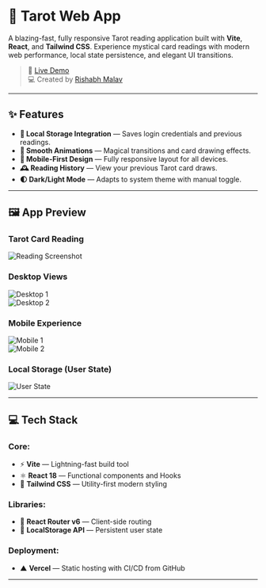 # 🔮 Tarot Web App

A blazing-fast, fully responsive Tarot reading application built with **Vite**, **React**, and **Tailwind CSS**. Experience mystical card readings with modern web performance, local state persistence, and elegant UI transitions.

> 🔮 [Live Demo](https://tarot-webapp-sepia.vercel.app/)  
> 💻 Created by [Rishabh Malav](https://github.com/rizzabh-x)

---

## ✨ Features

- **🔐 Local Storage Integration** — Saves login credentials and previous readings.
- **🎴 Smooth Animations** — Magical transitions and card drawing effects.
- **📱 Mobile-First Design** — Fully responsive layout for all devices.
- **🕰️ Reading History** — View your previous Tarot card draws.
- **🌓 Dark/Light Mode** — Adapts to system theme with manual toggle.

---

## 🖼️ App Preview

### Tarot Card Reading  
![Reading Screenshot](https://github.com/rizzabh-x/Tarot-webapp/blob/f37f9495f8a69d4ecd35a33678a956fffb558b82/Screenshot%202025-05-30%20163902.png)

### Desktop Views  
![Desktop 1](https://github.com/rizzabh-x/Tarot-webapp/blob/f37f9495f8a69d4ecd35a33678a956fffb558b82/Screenshot%202025-05-30%20164241.png)  
![Desktop 2](https://github.com/rizzabh-x/Tarot-webapp/blob/f37f9495f8a69d4ecd35a33678a956fffb558b82/Screenshot%202025-05-30%20164258.png)

### Mobile Experience  
![Mobile 1](https://github.com/rizzabh-x/Tarot-webapp/blob/f37f9495f8a69d4ecd35a33678a956fffb558b82/WhatsApp%20Image%202025-05-30%20at%2016.46.13.jpeg)  
![Mobile 2](https://github.com/rizzabh-x/Tarot-webapp/blob/f37f9495f8a69d4ecd35a33678a956fffb558b82/WhatsApp%20Image%202025-05-30%20at%2016.46.14.jpeg)

### Local Storage (User State)  
![User State](https://github.com/rizzabh-x/Tarot-webapp/blob/f37f9495f8a69d4ecd35a33678a956fffb558b82/Screenshot%202025-05-30%20164346.png)

---

## 💻 Tech Stack

### Core:
- ⚡ **Vite** — Lightning-fast build tool
- ⚛️ **React 18** — Functional components and Hooks
- 💅 **Tailwind CSS** — Utility-first modern styling

### Libraries:
- 🧭 **React Router v6** — Client-side routing
- 💾 **LocalStorage API** — Persistent user state

### Deployment:
- ▲ **Vercel** — Static hosting with CI/CD from GitHub

---


